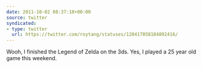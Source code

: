 ```yaml
---
date: 2011-10-02 08:37:18+00:00
source: twitter
syndicated:
- type: twitter
  url: https://twitter.com/roytang/statuses/120417058184892416/
---
```


Wooh, I finished the Legend of Zelda on the 3ds. Yes, I played a 25 year old game this weekend.
